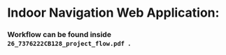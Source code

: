 # Indoor Navigation Web Application:

### Workflow can be found inside `  26_7376222CB128_project_flow.pdf  `.
